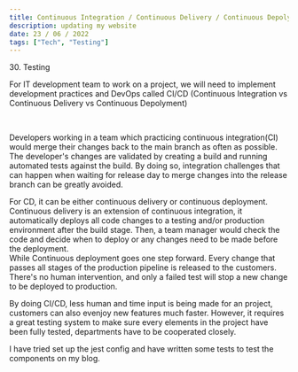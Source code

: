 ```yaml
---
title: Continuous Integration / Continuous Delivery / Continuous Depolyment
description: updating my website
date: 23 / 06 / 2022
tags: ["Tech", "Testing"]
---
```


<p>30. Testing</p>

<p> 
For IT development team to work on a project, we will need to implement development practices and DevOps called CI/CD (Continuous Integration vs Continuous Delivery vs Continuous Depolyment)
</p>
<br />
<p>
Developers working in a team which practicing continuous integration(CI) would merge their changes back to the main branch as often as possible. The developer's changes are validated by creating a build and running automated tests against the build. By doing so, integration challenges that can happen when waiting for release day to merge changes into the release branch can be greatly avoided.
</p>
<p>
For CD, it can be either continuous delivery or continuous deployment.
Continuous delivery is an extension of continuous integration, it automatically deploys all code changes to a testing and/or production environment after the build stage. Then, a team manager would check the code and decide when to deploy or any changes need to be made before the deployment.
<br/>
While Continuous deployment goes one step forward. Every change that passes all stages of the production pipeline is released to the customers. There's no human intervention, and only a failed test will stop a new change to be deployed to production.
</p>
<p>
By doing CI/CD, less human and time input is being made for an project, customers can also evenjoy new features much faster. However, it requires a great testing system to make sure every elements in the project have been fully tested, departments have to be cooperated closely.
</p>
<p>
I have tried set up the jest config and have written some tests to test the components on my blog.
</p>

<img src="/Blog/20220622-1.png" alt="">
<img src="/Blog/20220622-2.png" alt="">
<img src="/Blog/20220622-3.png" alt="">
